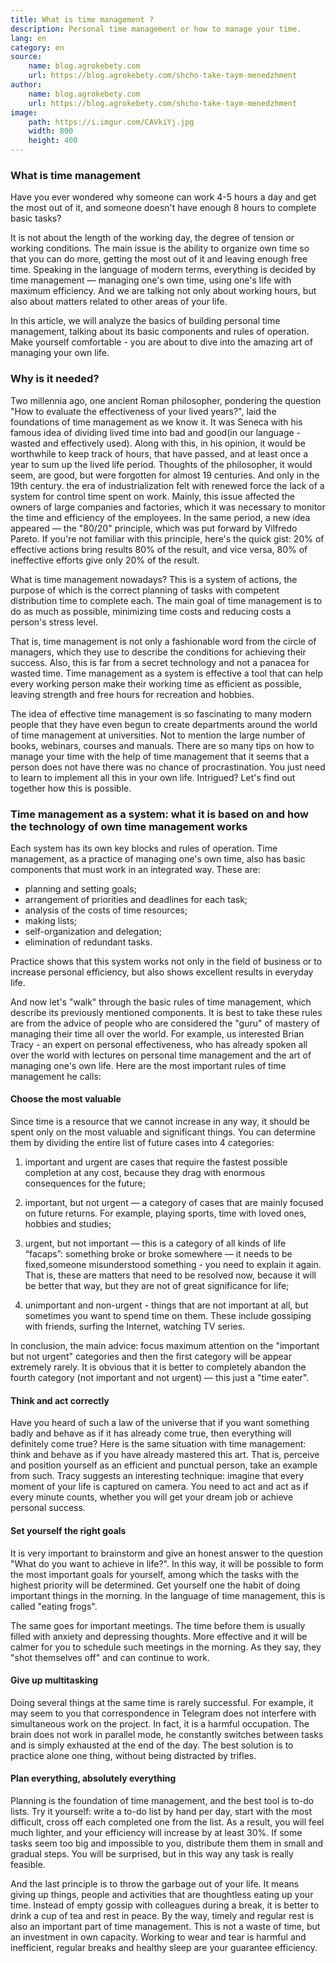 ```yaml
---
title: What is time management ?
description: Personal time management or how to manage your time.
lang: en
category: en
source:
    name: blog.agrokebety.com
    url: https://blog.agrokebety.com/shcho-take-taym-menedzhment
author:
    name: blog.agrokebety.com
    url: https://blog.agrokebety.com/shcho-take-taym-menedzhment
image:
    path: https://i.imgur.com/CAVkiYj.jpg
    width: 800
    height: 400
---
```


### What is time management

Have you ever wondered why someone can work 4-5 hours a day and get the most out of it,
and someone doesn't have enough 8 hours to complete basic tasks?

It is not about the length of the working day, the degree of tension or working conditions. The main issue is the ability 
to organize own time so that you can do more, getting the most out of it and leaving enough free time.
Speaking in the language of modern terms, everything is decided by time management — managing one's own time, using one's 
life with maximum efficiency. And we are talking not only about working hours, but also about matters related to other areas 
of your life.

In this article, we will analyze the basics of building personal time management, talking about its basic components and 
rules of operation. Make yourself comfortable - you are about to dive into the amazing art of managing your own life.

### Why is it needed?

Two millennia ago, one ancient Roman philosopher, pondering the question "How to evaluate the effectiveness of your lived years?",
laid the foundations of time management as we know it. It was Seneca with his famous idea of dividing lived time into bad 
and good(in our language - wasted and effectively used). Along with this, in his opinion, it would be worthwhile to keep 
track of hours, that have passed, and at least once a year to sum up the lived life period. Thoughts of the philosopher, 
it would seem, are good, but were forgotten for almost 19 centuries. And only in the 19th century. the era of industrialization 
felt with renewed force the lack of a system for control time spent on work. Mainly, this issue affected the owners of 
large companies and factories, which it was necessary to monitor the time and efficiency of the employees. In the same period, 
a new idea appeared — the "80/20" principle, which was put forward by Vilfredo Pareto. If you're not familiar with this 
principle, here's the quick gist: 20% of effective actions bring results 80% of the result, and vice versa, 80% of 
ineffective efforts give only 20% of the result.

What is time management nowadays? This is a system of actions, the purpose of which is the correct planning of tasks with 
competent distribution time to complete each. The main goal of time management is to do as much as possible, minimizing 
time costs and reducing costs a person's stress level.

That is, time management is not only a fashionable word from the circle of managers, which they use to describe the conditions 
for achieving their success. Also, this is far from a secret technology and not a panacea for wasted time. Time management 
as a system is effective a tool that can help every working person make their working time as efficient as possible, leaving 
strength and free hours for recreation and hobbies.

The idea of effective time management is so fascinating to many modern people that they have even begun to create departments 
around the world of time management at universities. Not to mention the large number of books, webinars, courses and manuals.
There are so many tips on how to manage your time with the help of time management that it seems that a person does not have
there was no chance of procrastination. You just need to learn to implement all this in your own life. Intrigued?
Let's find out together how this is possible.

### Time management as a system: what it is based on and how the technology of own time management works

Each system has its own key blocks and rules of operation. Time management, as a practice of managing one's own time, 
also has basic components that must work in an integrated way. These are:

- planning and setting goals;
- arrangement of priorities and deadlines for each task;
- analysis of the costs of time resources;
- making lists;
- self-organization and delegation;
- elimination of redundant tasks.

Practice shows that this system works not only in the field of business or to increase personal efficiency, but also shows
excellent results in everyday life.

And now let's "walk" through the basic rules of time management, which describe its previously mentioned components. 
It is best to take these rules are from the advice of people who are considered the "guru" of mastery of managing their 
time all over the world. For example, us interested Brian Tracy - an expert on personal effectiveness, who has already 
spoken all over the world with lectures on personal time management and the art of managing one's own life. Here are the 
most important rules of time management he calls:

#### Choose the most valuable

Since time is a resource that we cannot increase in any way, it should be spent only on the most valuable and significant things.
You can determine them by dividing the entire list of future cases into 4 categories:

1) important and urgent are cases that require the fastest possible completion at any cost, because they drag
   with enormous consequences for the future;

2) important, but not urgent — a category of cases that are mainly focused on future returns. For example, playing sports,
   time with loved ones, hobbies and studies;

3) urgent, but not important — this is a category of all kinds of life “facaps”: something broke or broke somewhere — it 
   needs to be fixed,someone misunderstood something - you need to explain it again. That is, these are matters that need 
   to be resolved now, because it will be better that way, but they are not of great significance for life;

4) unimportant and non-urgent - things that are not important at all, but sometimes you want to spend time on them.
   These include gossiping with friends, surfing the Internet, watching TV series.

In conclusion, the main advice: focus maximum attention on the "important but not urgent" categories and then the first 
category will be appear extremely rarely. It is obvious that it is better to completely abandon the fourth category 
(not important and not urgent) — this just a "time eater".

#### Think and act correctly

Have you heard of such a law of the universe that if you want something badly and behave as if it has already come true, 
then everything will definitely come true? Here is the same situation with time management: think and behave as if you 
have already mastered this art. That is, perceive and position yourself as an efficient and punctual person, take an example 
from such. Tracy suggests an interesting technique: imagine that every moment of your life is captured on camera. 
You need to act and act as if every minute counts, whether you will get your dream job or achieve personal success.

#### Set yourself the right goals

It is very important to brainstorm and give an honest answer to the question "What do you want to achieve in life?".
In this way, it will be possible to form the most important goals for yourself, among which the tasks with the highest 
priority will be determined. Get yourself one the habit of doing important things in the morning. In the language of time 
management, this is called "eating frogs".

The same goes for important meetings. The time before them is usually filled with anxiety and depressing thoughts. 
More effective and it will be calmer for you to schedule such meetings in the morning. As they say, they "shot themselves off" 
and can continue to work.

#### Give up multitasking

Doing several things at the same time is rarely successful. For example, it may seem to you that correspondence in Telegram
does not interfere with simultaneous work on the project. In fact, it is a harmful occupation. The brain does not work in 
parallel mode, he constantly switches between tasks and is simply exhausted at the end of the day. The best solution is 
to practice alone one thing, without being distracted by trifles.

#### Plan everything, absolutely everything

Planning is the foundation of time management, and the best tool is to-do lists. Try it yourself: write a to-do list by hand
per day, start with the most difficult, cross off each completed one from the list. As a result, you will feel much lighter,
and your efficiency will increase by at least 30%. If some tasks seem too big and impossible to you, distribute them
them in small and gradual steps. You will be surprised, but in this way any task is really feasible.

And the last principle is to throw the garbage out of your life. It means giving up things, people and activities that are thoughtless
eating up your time. Instead of empty gossip with colleagues during a break, it is better to drink a cup of tea and rest in peace.
By the way, timely and regular rest is also an important part of time management. This is not a waste of time, but an investment
in own capacity. Working to wear and tear is harmful and inefficient, regular breaks and healthy sleep are your guarantee
efficiency.